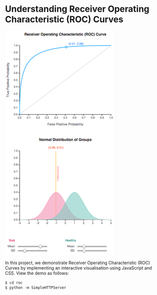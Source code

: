 # Understanding Receiver Operating Characteristic (ROC) Curves

![Screenshot](screenshot.png)

In this project, we demonstrate Receiver Operating Characteristic
(ROC) Curves by implementing an interactive visualisation using
JavaScript and CSS. View the demo as follows:

    $ cd roc
    $ python -m SimpleHTTPServer

